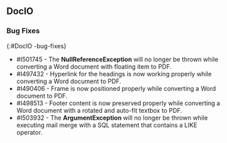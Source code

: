## DocIO

### Bug Fixes
{:#DocIO -bug-fixes}

* \#I501745 - The **NullReferenceException** will no longer be thrown while converting a Word document with floating item to PDF. 
* \#I497432 - Hyperlink for the headings is now working properly while converting a Word document to PDF.
* \#I490406 - Frame is now positioned properly while converting a Word document to PDF.
* \#I498513 - Footer content is now preserved properly while converting a Word document with a rotated and auto-fit textbox to PDF.
* \#I503932 - The **ArgumentException** will no longer be thrown while executing mail merge with a SQL statement that contains a LIKE operator.

